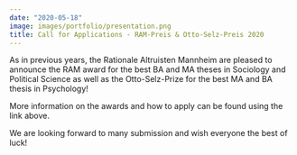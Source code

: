 ```yaml
---
date: "2020-05-18"
image: images/portfolio/presentation.png
title: Call for Applications - RAM-Preis & Otto-Selz-Preis 2020
---
```


As in previous years, the Rationale Altruisten Mannheim are pleased to announce the RAM award for the best BA and MA theses in Sociology and Political Science as well as the Otto-Selz-Prize for the best MA and BA thesis in Psychology!

More information on the awards and how to apply can be found using the link above.

We are looking forward to many submission and wish everyone the best of luck!